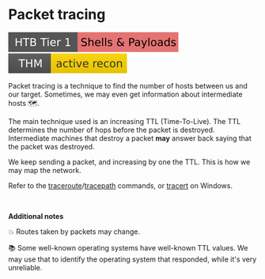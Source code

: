 # Packet tracing

[![shells_and_payloads](../../../../_badges/htb/shells_and_payloads.svg)](https://academy.hackthebox.com/course/preview/shells--payloads)
[![activerecon](../../../../_badges/thm/activerecon.svg)](https://tryhackme.com/room/activerecon)

<div class="row row-cols-lg-2"><div>

Packet tracing is a technique to find the number of hosts between us and our target. Sometimes, we may even get information about intermediate hosts 🗺️.

The main technique used is an increasing TTL (Time-To-Live). The TTL determines the number of hops before the packet is destroyed. Intermediate machines that destroy a packet **may** answer back saying that the packet was destroyed.

We keep sending a packet, and increasing by one the TTL. This is how we may map the network.
</div><div>

Refer to the [traceroute](/operating-systems/networking/commands/index.md#command-traceroute)/[tracepath](/operating-systems/networking/commands/index.md#command-tracepath) commands, or [tracert](/operating-systems/networking/commands/index.md#command-tracert) on Windows.

<br>

**Additional notes**

💥 Routes taken by packets may change.

📚 Some well-known operating systems have well-known TTL values. We may use that to identify the operating system that responded, while it's very unreliable.
</div></div>